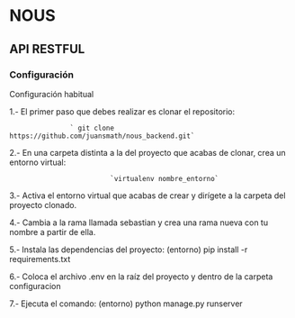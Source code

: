 # NOUS
## API RESTFUL
### Configuración
Configuración habitual

1.- El primer paso que debes realizar es clonar el repositorio:

                   ` git clone https://github.com/juansmath/nous_backend.git` 

2.- En una carpeta distinta a la del proyecto que acabas de clonar, crea un entorno virtual:

                             `virtualenv nombre_entorno`

3.- Activa el entorno virtual que acabas de crear y dirígete a la carpeta del proyecto clonado.

4.- Cambia a la rama llamada sebastian y crea una rama nueva con tu nombre a partir de ella.

5.- Instala las dependencias del proyecto: (entorno) pip install -r requirements.txt

6.- Coloca el archivo .env en la raíz del proyecto y dentro de la carpeta configuracion

7.- Ejecuta el comando: (entorno) python manage.py runserver
